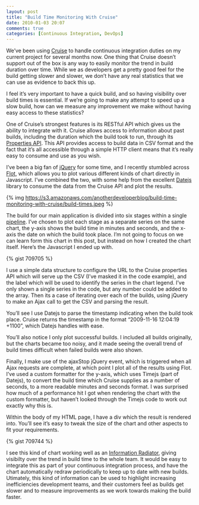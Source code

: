 ```yaml
---
layout: post
title: "Build Time Monitoring With Cruise"
date: 2010-01-03 20:07
comments: true
categories: [Continuous Integration, DevOps] 
---
```


We’ve been using [Cruise](http://www.thoughtworks-studios.com/cruise-release-management) to handle continuous integration duties on my current project for several months now. One thing that Cruise doesn’t support out of the box is any way to easily monitor the trend in build duration over time. While we as developers get a pretty good feel for the build getting slower and slower, we don’t have any real statistics that we can use as evidence to back this up.

I feel it’s very important to have a quick build, and so having visibility over build times is essential. If we’re going to make any attempt to speed up a slow build, how can we measure any improvement we make without having easy access to these statistics?

One of Cruise’s strongest features is its RESTful API which gives us the ability to integrate with it. Cruise allows access to information about past builds, including the duration which the build took to run, through its [Properties API](http://www.thoughtworks-studios.com/cruise-continuous-integration/1.2/help/Properties_API.html). This API provides access to build data in CSV format and the fact that it’s all accessible through a simple HTTP client means that it’s really easy to consume and use as you wish.

I’ve been a big fan of [jQuery](http://jquery.com) for some time, and I recently stumbled across [Flot](http://code.google.com/p/flot), which allows you to plot various different kinds of chart directly in Javascript. I’ve combined the two, with some help from the excellent [Datejs](http://www.datejs.com) library to consume the data from the Cruise API and plot the results.

{% img https://s3.amazonaws.com/anotherdeveloperblog/build-time-monitoring-with-cruise/build-times.jpeg %}

The build for our main application is divided into six stages within a single [pipeline](http://www.thoughtworks-studios.com/cruise-release-management/features-benefit). I’ve chosen to plot each stage as a separate series on the same chart, the y-axis shows the build time in minutes and seconds, and the x-axis the date on which the build took place. I’m not going to focus on we can learn form this chart in this post, but instead on how I created the chart itself. Here’s the Javascript I ended up with.

{% gist 709705 %}

I use a simple data structure to configure the URL to the Cruise properties API which will serve up the CSV (I’ve masked it in the code example), and the label which will be used to identify the series in the chart legend. I’ve only shown a single series in the code, but any number could be added to the array. Then its a case of iterating over each of the builds, using jQuery to make an Ajax call to get the CSV and parsing the result.

You’ll see I use Datejs to parse the timestamp indicating when the build took place. Cruise returns the timestamp in the format “2009-11-16 12:04:19 +1100”, which Datejs handles with ease.

You’ll also notice I only plot successful builds. I included all builds originally, but the charts became too noisy, and it made seeing the overall trend of build times difficult when failed builds were also shown.

Finally, I make use of the ajaxStop jQuery event, which is triggered when all Ajax requests are complete, at which point I plot all of the results using Flot. I’ve used a custom formatter for the y-axis, which uses Timejs (part of Datejs), to convert the build time which Cruise supplies as a number of seconds, to a more readable minutes and seconds format. I was surprised how much of a performance hit I got when rendering the chart with the custom formatter, but haven’t looked through the Timejs code to work out exactly why this is.

Within the body of my HTML page, I have a div which the result is rendered into. You’ll see it’s easy to tweak the size of the chart and other aspects to fit your requirements.

{% gist 709744 %}

I see this kind of chart working well as an [Information Radiator](http://alistair.cockburn.us/Information+radiator), giving visibilty over the trend in build time to the whole team. It would be easy to integrate this as part of your continuous integration process, and have the chart automatically redraw periodically to keep up to date with new builds. Utimately, this kind of information can be used to highlight increasing inefficiencies development teams, and their customers feel as builds get slower and to measure improvements as we work towards making the build faster.
